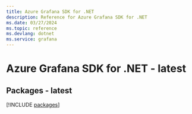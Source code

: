 ```yaml
---
title: Azure Grafana SDK for .NET
description: Reference for Azure Grafana SDK for .NET
ms.date: 03/27/2024
ms.topic: reference
ms.devlang: dotnet
ms.service: grafana
---
```

# Azure Grafana SDK for .NET - latest
## Packages - latest
[!INCLUDE [packages](grafana-index.md)]